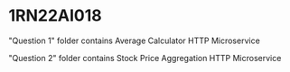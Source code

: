 # 1RN22AI018

"Question 1" folder contains Average Calculator HTTP Microservice

"Question 2" folder contains Stock Price Aggregation HTTP Microservice
